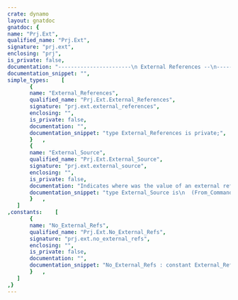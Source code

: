```yaml
---
crate: dynamo
layout: gnatdoc
gnatdoc: {
name: "Prj.Ext",
qualified_name: "Prj.Ext",
signature: "prj.ext",
enclosing: "prj",
is_private: false,
documentation: "-----------------------\n External References --\n-----------------------",
documentation_snippet: "",
simple_types:    [
       {
       name: "External_References",
       qualified_name: "Prj.Ext.External_References",
       signature: "prj.ext.external_references",
       enclosing: "",
       is_private: false,
       documentation: "",
       documentation_snippet: "type External_References is private;",
       }   ,
       {
       name: "External_Source",
       qualified_name: "Prj.Ext.External_Source",
       signature: "prj.ext.external_source",
       enclosing: "",
       is_private: false,
       documentation: "Indicates where was the value of an external reference defined. They are\nprioritized in that order, so that a user can always use the command\nline to override a value coming from his environment, or an environment\nvariable to override a value defined in an aggregate project through the\n\"for External()...\" attribute.\n\n@enum From_Command_Line\n@enum From_Environment\n@enum From_External_Attribute",
       documentation_snippet: "type External_Source is\n  (From_Command_Line,\n   From_Environment,\n   From_External_Attribute);",
       }   ,
   ]
,constants:    [
       {
       name: "No_External_Refs",
       qualified_name: "Prj.Ext.No_External_Refs",
       signature: "prj.ext.no_external_refs",
       enclosing: "",
       is_private: false,
       documentation: "",
       documentation_snippet: "No_External_Refs : constant External_References;",
       }   ,
   ]
,}
---
```

